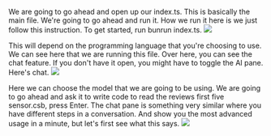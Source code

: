 We are going to go ahead and open up our index.ts. This is basically the main file. We're going to go ahead and run it. How we run it here is we just follow this instruction. To get started, run bunrun index.ts.
<img src = "https://i.ibb.co.com/DfKZ6FL2/image7.jpg"/>

This will depend on the programming language that you're choosing to use. We can see here that we are running this file. Over here, you can see the chat feature. If you don't have it open, you might have to toggle the AI pane. Here's chat. 
<img src = "https://i.ibb.co.com/XZvQKNqn/image8.jpg"/>

Here we can choose the model that we are going to be using. We are going to go ahead and ask it to write code to read the reviews first five sensor.csb, press Enter. The chat pane is something very similar where you have different steps in a conversation. And show you the most advanced usage in a minute, but let's first see what this says.
<img src = "https://i.ibb.co.com/V0yFzsDr/image9.jpg"/>

